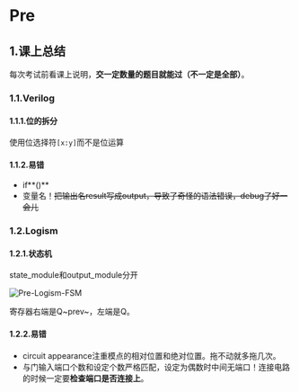 # Pre

## 1.课上总结

每次考试前看课上说明，**交一定数量的题目就能过（不一定是全部）**。

### 1.1.Verilog

#### 1.1.1.位的拆分

使用位选择符`[x:y]`而不是位运算  

#### 1.1.2.易错

* if**()**
* 变量名！~~把输出名result写成output，导致了奇怪的语法错误，debug了好一会儿~~

### 1.2.Logism

#### 1.2.1.状态机

state_module和output_module分开

![Pre-Logism-FSM](D:\BUAA\STAR\CO_LAB\img\Pre-Logism-FSM.jpg)

寄存器右端是Q~prev~，左端是Q。

#### 1.2.2.易错

* circuit appearance注重模点的相对位置和绝对位置。拖不动就多拖几次。
* 与门输入端口个数和设定个数严格匹配，设定为偶数时中间无端口！连接电路的时候一定要**检查端口是否连接上**。
